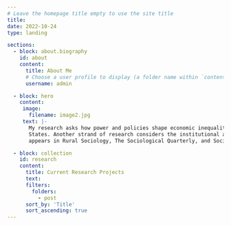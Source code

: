 ```yaml
---
# Leave the homepage title empty to use the site title
title:
date: 2022-10-24
type: landing

sections:
  - block: about.biography
    id: about
    content:
      title: About Me
      # Choose a user profile to display (a folder name within `content/authors/`)
      username: admin

  - block: hero
    content:
     image:
       filename: image2.jpg
     text: |-
       My research asks how power and policies shape economic inequality. One strand of research focuses on labor market inequality and the returns to worker power in the United 
       States. Another strand of research considers the institutional and relational sources of disparities in credit, debt, wealth, and financial markets. My published work 
       appears in Rural Sociology, The Sociological Quarterly, and Social Science & Medicine, among other outlets.

  - block: collection
    id: research
    content:
      title: Current Research Projects
      text:
      filters:
        folders:
          - post
      sort_by: 'Title'
      sort_ascending: true
---
```

